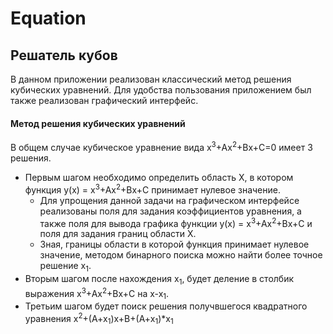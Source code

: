 # Equation

## Решатель кубов

В данном приложении реализован классический метод решения кубических уравнений. Для удобства пользования приложением был также реализован графический интерфейс.

#### Метод решения кубических уравнений
В общем случае кубическое уравнение вида x<sup>3</sup>+Ax<sup>2</sup>+Bx+C=0 имеет 3 решения.
- Первым шагом необходимо определить область X, в котором функция y(x) = x<sup>3</sup>+Ax<sup>2</sup>+Bx+C принимает нулевое значение. 
    - Для упрощения данной задачи на графическом интерфейсе реализованы поля для задания коэффициентов уравнения, а также поля для вывода графика функции y(x) = x<sup>3</sup>+Ax<sup>2</sup>+Bx+C и поля для задания границ области X.
    - Зная, границы области в которой функция принимает нулевое значение, методом бинарного поиска можно найти более точное решение x<sub>1</sub>.
- Вторым шагом после нахождения x<sub>1</sub>, будет деление в столбик выражения x<sup>3</sup>+Ax<sup>2</sup>+Bx+C на x-x<sub>1</sub>. 
- Третьим шагом будет поиск решения получвшегося квадратного уравнения x<sup>2</sup>+(A+x<sub>1</sub>)x+B+(A+x<sub>1</sub>)*x<sub>1</sub>

